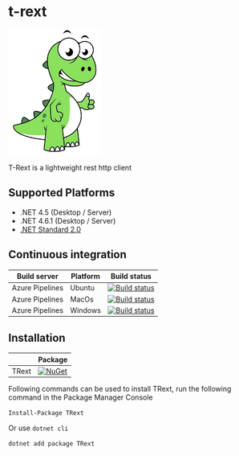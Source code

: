 # t-rext
![t-rex](https://github.com/akselarzuman/t-rext/blob/master/misc/t-rex.jpeg)

T-Rext is a lightweight rest http client

## Supported Platforms

* .NET 4.5 (Desktop / Server)
* .NET 4.6.1 (Desktop / Server)
* [.NET Standard 2.0](https://docs.microsoft.com/en-us/dotnet/standard/net-standard)

## Continuous integration

| Build server                | Platform      | Build status                                                                                                                                                        | 
|-----------------------------|---------------|---------------------------------------------------------------------------------------------------------------------------------------------------------------------|
| Azure Pipelines             | Ubuntu        | [![Build status](https://dev.azure.com/arzumanaksel/t-rext/_apis/build/status/t-rext%20-%20Ubuntu)](https://dev.azure.com/arzumanaksel/t-rext/_build/latest?definitionId=3) | |
| Azure Pipelines             | MacOs         | [![Build status](https://dev.azure.com/arzumanaksel/t-rext/_apis/build/status/t-rext%20-%20MacOS)](https://dev.azure.com/arzumanaksel/t-rext/_build/latest?definitionId=2) | |
| Azure Pipelines             | Windows       | [![Build status](https://dev.azure.com/arzumanaksel/t-rext/_apis/build/status/t-rext%20-%20Windows)](https://dev.azure.com/arzumanaksel/t-rext/_build/latest?definitionId=4) | |

## Installation

|       | Package |
|---------------|----------|
| TRext | [![NuGet](https://img.shields.io/nuget/v/TRext.svg)](https://www.nuget.org/packages/TRext)    |

Following commands can be used to install TRext, run the following command in the Package Manager Console

```
Install-Package TRext
```

Or use `dotnet cli`

```
dotnet add package TRext
```
